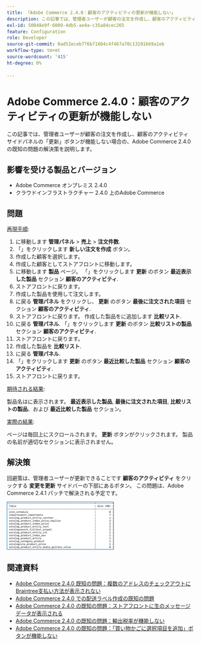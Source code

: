 ```yaml
---
title: 「Adobe Commerce 2.4.0：顧客のアクティビティの更新が機能しない」
description: この記事では、管理者ユーザーが顧客の注文を作成し、顧客のアクティビティ サイドパネルの「更新」ボタンが機能しない場合の、Adobe Commerce 2.4.0 の既知の問題の解決策を説明します。
exl-id: 50048e9f-6009-4db5-ae4a-c35a84cec265
feature: Configuration
role: Developer
source-git-commit: 0ad52eceb776b71604c4f467a70c13191bb9a1eb
workflow-type: tm+mt
source-wordcount: '415'
ht-degree: 0%

---
```


# Adobe Commerce 2.4.0：顧客のアクティビティの更新が機能しない

この記事では、管理者ユーザーが顧客の注文を作成し、顧客のアクティビティ サイドパネルの「更新」ボタンが機能しない場合の、Adobe Commerce 2.4.0 の既知の問題の解決策を説明します。

## 影響を受ける製品とバージョン

* Adobe Commerce オンプレミス 2.4.0
* クラウドインフラストラクチャー 2.4.0 上のAdobe Commerce

## 問題

<u>再現手順</u>:

1. に移動します **管理パネル** > **売上** > **注文件数**.
1. 「」をクリックします **新しい注文を作成** ボタン。
1. 作成した顧客を選択します。
1. 作成した顧客としてストアフロントに移動します。
1. に移動します **製品** ページ。 「」をクリックします **更新** のボタン **最近表示した製品** セクション **顧客のアクティビティ**.
1. ストアフロントに戻ります。
1. 作成した製品を使用して注文します。
1. に戻る **管理パネル** をクリックし、 **更新** のボタン **最後に注文された項目** セクション **顧客のアクティビティ**.
1. ストアフロントに戻ります。 作成した製品をに追加します **比較リスト**.
1. に戻る **管理パネル**. 「」をクリックします **更新** のボタン **比較リストの製品** セクション **顧客のアクティビティ**.
1. ストアフロントに戻ります。
1. 作成した製品を **比較リスト**.
1. に戻る **管理パネル**.
1. 「」をクリックします **更新** のボタン **最近比較した製品** セクション **顧客のアクティビティ**.
1. ストアフロントに戻ります。

<u>期待される結果</u>:

製品名はに表示されます。 **最近表示した製品**, **最後に注文された項目**, **比較リストの製品**、および **最近比較した製品** セクション。

<u>実際の結果</u>:

ページは毎回上にスクロールされます。 **更新** ボタンがクリックされます。 製品の名前が適切なセクションに表示されません。

## 解決策

回避策は、管理者ユーザーが更新できることです **顧客のアクティビティ** をクリックする **変更を更新** サイドバーの下部にあるボタン。 この問題は、Adobe Commerce 2.4.1 パッチで解決される予定です。

![mceclip0.png](assets/mceclip0.png)

## 関連資料

* [Adobe Commerce 2.4.0 既知の問題：複数のアドレスのチェックアウトにBraintree支払い方法が表示されない](/help/troubleshooting/payments/magento-2-4-0-braintree-not-in-multiple-addresses-checkout.md)
* [Adobe Commerce 2.4.0 での配送ラベル作成の既知の問題](/help/troubleshooting/known-issues-patches-attached/shipping-labels-creation-known-issue-in-magento-2-4-0.md)
* [Adobe Commerce 2.4.0 の既知の問題：ストアフロントに生のメッセージデータが表示される](/help/troubleshooting/storefront/magento-2-4-0-issue-storefront-raw-message-data-display.md)
* [Adobe Commerce 2.4.0 の既知の問題：輸出税率が機能しない](/help/troubleshooting/miscellaneous/magento-2-4-0-known-issue-export-tax-rates-does-not-work.md)
* [Adobe Commerce 2.4.0 の既知の問題：「買い物かごに選択項目を追加」ボタンが機能しない](/help/troubleshooting/miscellaneous/magento-2-4-0-add-selections-to-my-cart-does-not-work.md)

